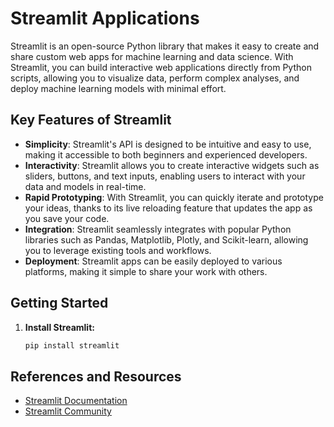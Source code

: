 # Streamlit Applications

Streamlit is an open-source Python library that makes it easy to create and share custom web apps for machine learning and data science. With Streamlit, you can build interactive web applications directly from Python scripts, allowing you to visualize data, perform complex analyses, and deploy machine learning models with minimal effort.

## Key Features of Streamlit

- **Simplicity**: Streamlit's API is designed to be intuitive and easy to use, making it accessible to both beginners and experienced developers.
- **Interactivity**: Streamlit allows you to create interactive widgets such as sliders, buttons, and text inputs, enabling users to interact with your data and models in real-time.
- **Rapid Prototyping**: With Streamlit, you can quickly iterate and prototype your ideas, thanks to its live reloading feature that updates the app as you save your code.
- **Integration**: Streamlit seamlessly integrates with popular Python libraries such as Pandas, Matplotlib, Plotly, and Scikit-learn, allowing you to leverage existing tools and workflows.
- **Deployment**: Streamlit apps can be easily deployed to various platforms, making it simple to share your work with others.

## Getting Started

1. **Install Streamlit:**

   ```bash
   pip install streamlit

## References and Resources
- [Streamlit Documentation](https://docs.streamlit.io/)
- [Streamlit Community](https://discuss.streamlit.io/)
